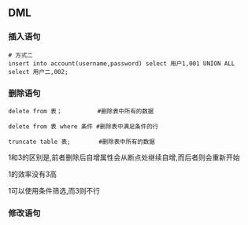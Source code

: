 ## DML

### 插入语句

```mysql
# 方式二
insert into account(username,password) select 用户1,001 UNION ALL select 用户二,002;
```

### 删除语句

```mysql
delete from 表；          #删除表中所有的数据
```

```mysql
delete from 表 where 条件 #删除表中满足条件的行
```

```mysql
truncate table 表;        #删除表中所有的数据
```

1和3的区别是,前者删除后自增属性会从断点处继续自增,而后者则会重新开始

1的效率没有3高

1可以使用条件筛选,而3则不行

### 修改语句
